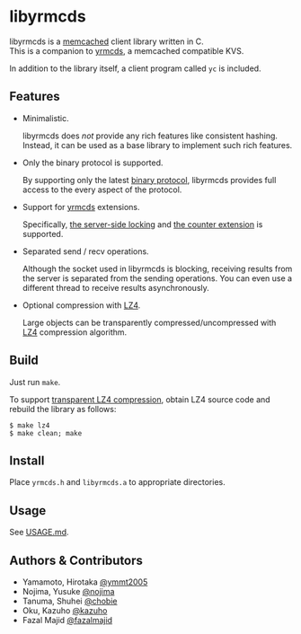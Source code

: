 libyrmcds
=========

libyrmcds is a [memcached][] client library written in C.  
This is a companion to [yrmcds][], a memcached compatible KVS.

In addition to the library itself, a client program called `yc` is included.

Features
--------

* Minimalistic.

    libyrmcds does *not* provide any rich features like consistent hashing.
    Instead, it can be used as a base library to implement such rich
    features.

* Only the binary protocol is supported.

    By supporting only the latest [binary protocol][binprot], libyrmcds
    provides full access to the every aspect of the protocol.

* Support for [yrmcds][] extensions.

    Specifically, [the server-side locking][locking] and [the counter extension][counter] is supported.

* Separated send / recv operations.

    Although the socket used in libyrmcds is blocking, receiving results
    from the server is separated from the sending operations.  You can
    even use a different thread to receive results asynchronously.

* Optional compression with [LZ4][].

    Large objects can be transparently compressed/uncompressed with
    [LZ4][] compression algorithm.

Build
-----

Just run `make`.

To support [transparent LZ4 compression][compress], obtain LZ4 source
code and rebuild the library as follows:

```
$ make lz4
$ make clean; make
```

Install
-------

Place `yrmcds.h` and `libyrmcds.a` to appropriate directories.

Usage
-----

See [USAGE.md](USAGE.md).

Authors & Contributors
----------------------

* Yamamoto, Hirotaka [@ymmt2005](https://github.com/ymmt2005)
* Nojima, Yusuke [@nojima](https://github.com/nojima)
* Tanuma, Shuhei [@chobie](https://github.com/chobie)
* Oku, Kazuho [@kazuho](https://github.com/kazuho)
* Fazal Majid [@fazalmajid](https://github.com/fazalmajid)

[memcached]: http://memcached.org/
[yrmcds]: http://cybozu.github.io/yrmcds/
[binprot]: https://code.google.com/p/memcached/wiki/BinaryProtocolRevamped
[locking]: https://github.com/cybozu/yrmcds/blob/master/docs/locking.md
[counter]: https://github.com/cybozu/yrmcds/blob/master/docs/counter.md
[LZ4]: https://code.google.com/p/lz4/
[compress]: USAGE.md#transparent-compression
